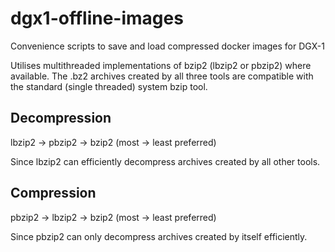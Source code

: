 # dgx1-offline-images
Convenience scripts to save and load compressed docker images for DGX-1

Utilises multithreaded implementations of bzip2 (lbzip2 or pbzip2) where available. The .bz2 archives created by all three tools are compatible with the standard (single threaded) system bzip tool.

## Decompression
lbzip2 -> pbzip2 -> bzip2 (most -> least preferred)

Since lbzip2 can efficiently decompress archives created by all other tools.

## Compression
pbzip2 -> lbzip2 -> bzip2 (most -> least preferred)

Since pbzip2 can only decompress archives created by itself efficiently.

